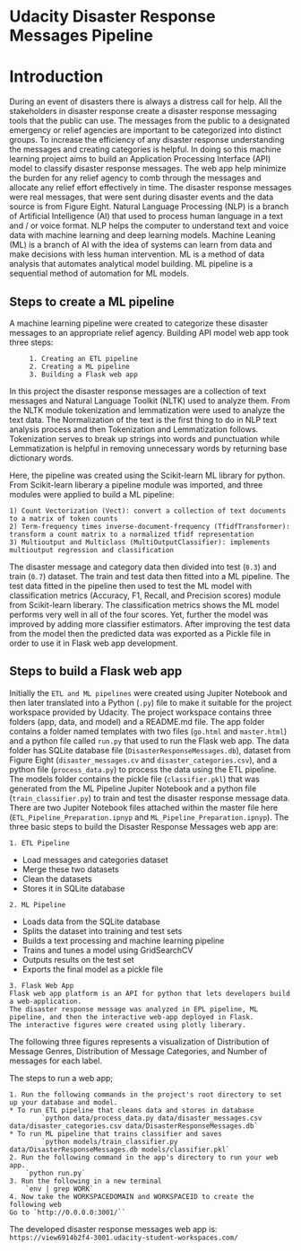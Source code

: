 # Udacity Disaster Response Messages Pipeline

# Introduction
During an event of disasters there is always a distress call for help. All the stakeholders in disaster response create a disaster response messaging tools that the public can use. The messages from the public to a designated emergency or relief agencies are important to be categorized into distinct groups. To increase the efficiency of any disaster response understanding the messages and creating categories is helpful. In doing so this machine learning project aims to build an Application Processing Interface (API) model to classify disaster response messages. The web app help minimize the burden for any relief agency to comb through the messages and allocate any relief effort effectively in time. The disaster response messages were real messages, that were sent during disaster events and the data source is from Figure Eight. 
Natural Language Processing (NLP) is a branch of Artificial Intelligence (AI) that used to process human language in a text and / or voice format. NLP helps the computer to understand text and voice data with machine learning and deep learning models. 
Machine Leaning (ML) is a branch of AI with the idea of systems can learn from data and make decisions with less human intervention. ML is a method of data analysis that automates analytical model building. ML pipeline is a sequential method of automation for ML models. 

## Steps to create a ML pipeline
A machine learning pipeline were created to categorize these disaster messages to an appropriate relief agency. 
Building API model web app took three steps:
```
     1. Creating an ETL pipeline
     2. Creating a ML pipeline
     3. Building a Flask web app
```
In this project the disaster response messages are a collection of text messages and Natural Language Toolkit (NLTK) used to analyze them. From the NLTK module tokenization and lemmatization were used to analyze the text data. The Normalization of the text is the first thing to do in NLP text analysis process and then Tokenization and Lemmatization follows. Tokenization serves to break up strings into words and punctuation while Lemmatization is helpful in removing unnecessary words by returning base dictionary words. 

Here, the pipeline was created using the Scikit-learn ML library for python. From Scikit-learn liberary a pipeline module was imported, and three modules were applied to build a ML pipeline: 
```
1) Count Vectorization (Vect): convert a collection of text documents to a matrix of token counts 
2) Term-frequency times inverse-document-frequency (TfidfTransformer): transform a count matrix to a normalized tfidf representation 
3) Multioutput and Multiclass (MultiOutputClassifier): implements multioutput regression and classification 
```
The disaster message and category data then divided into test (`0.3`) and train (`0.7`) dataset. The train and test data then fitted into a ML pipeline. The test data fitted in the pipeline then used to test the ML model with classification metrics (Accuracy, F1, Recall, and Precision scores) module from Scikit-learn liberary. The classification metrics shows the ML model performs very well in all of the four scores. Yet, further the model was improved by adding more classifier estimators. After improving the test data from the model then the predicted data was exported as a Pickle file in order to use it in Flask web app development.

## Steps to build a Flask web app

Initially the `ETL and ML pipelines` were created using Jupiter Notebook and then later translated into a Python (`.py`) file to make it suitable for the project workspace provided by Udacity. The project workspace contains three folders (app, data, and model) and a README.md file. The app folder contains a folder named templates with two files (`go.html` and `master.html`) and a python file called `run.py` that used to run the Flask web app. The data folder has SQLite database file (`DisasterResponseMessages.db`), dataset from Figure Eight (`disaster_messages.cv` and `disaster_categories.csv`), and a python file (`process_data.py`) to process the data using the ETL pipeline. The models folder contains the pickle file (`classifier.pkl`) that was generated from the ML Pipeline Jupiter Notebook and a python file (`train_classifier.py`) to train and test the disaster response message data. There are two Jupiter Notebook files attached within the master file here (`ETL_Pipeline_Preparation.ipnyp` and `ML_Pipeline_Preparation.ipnyp`). 
The three basic steps to build the Disaster Response Messages web app are:
```
1. ETL Pipeline
```
* Load messages and categories dataset
* Merge these two datasets
* Clean the datasets
* Stores it in SQLite database
```
2. ML Pipeline
```
* Loads data from the SQLite database
* Splits the dataset into training and test sets
* Builds a text processing and machine learning pipeline
* Trains and tunes a model using GridSearchCV
* Outputs results on the test set
* Exports the final model as a pickle file
```
3. Flask Web App
Flask web app platform is an API for python that lets developers build a web-application. 
The disaster response message was analyzed in EPL pipeline, ML pipeline, and then the interactive web-app deployed in Flask. 
The interactive figures were created using plotly liberary.
```
The following three figures represents a visualization of Distribution of Message Genres, Distribution of Message Categories, and Number of messages for each label.

The steps to run a web app;
```
1. Run the following commands in the project's root directory to set up your database and model.
* To run ETL pipeline that cleans data and stores in database
        `python data/process_data.py data/disaster_messages.csv data/disaster_categories.csv data/DisasterResponseMessages.db`
* To run ML pipeline that trains classifier and saves
        `python models/train_classifier.py data/DisasterResponseMessages.db models/classifier.pkl`
2. Run the following command in the app's directory to run your web app.
	`python run.py`
3. Run the following in a new terminal
	`env | grep WORK`
4. Now take the WORKSPACEDOMAIN and WORKSPACEID to create the following web
Go to `http://0.0.0.0:3001/``
```
The developed disaster response messages web app is:
`https://view6914b2f4-3001.udacity-student-workspaces.com/`

